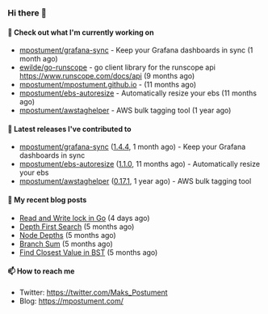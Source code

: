 ### Hi there 👋

#### 👷 Check out what I'm currently working on

- [mpostument/grafana-sync](https://github.com/mpostument/grafana-sync) - Keep your Grafana dashboards in sync (1 month ago)
- [ewilde/go-runscope](https://github.com/ewilde/go-runscope) - go client library for the runscope  api https://www.runscope.com/docs/api (9 months ago)
- [mpostument/mpostument.github.io](https://github.com/mpostument/mpostument.github.io) -  (11 months ago)
- [mpostument/ebs-autoresize](https://github.com/mpostument/ebs-autoresize) - Automatically resize your ebs (11 months ago)
- [mpostument/awstaghelper](https://github.com/mpostument/awstaghelper) - AWS bulk tagging tool (1 year ago)

#### 🔭 Latest releases I've contributed to

- [mpostument/grafana-sync](https://github.com/mpostument/grafana-sync) ([1.4.4](https://github.com/mpostument/grafana-sync/releases/tag/1.4.4), 1 month ago) - Keep your Grafana dashboards in sync
- [mpostument/ebs-autoresize](https://github.com/mpostument/ebs-autoresize) ([1.1.0](https://github.com/mpostument/ebs-autoresize/releases/tag/1.1.0), 11 months ago) - Automatically resize your ebs
- [mpostument/awstaghelper](https://github.com/mpostument/awstaghelper) ([0.17.1](https://github.com/mpostument/awstaghelper/releases/tag/0.17.1), 1 year ago) - AWS bulk tagging tool

#### 📜 My recent blog posts

- [Read and Write lock in Go](https://mpostument.com/2022/01/31/rwlock/) (4 days ago)
- [Depth First Search](https://mpostument.com/2021/09/06/depth-first-search/) (5 months ago)
- [Node Depths](https://mpostument.com/2021/08/26/node-depths/) (5 months ago)
- [Branch Sum](https://mpostument.com/2021/08/23/branch-sum/) (5 months ago)
- [Find Closest Value in BST](https://mpostument.com/2021/08/10/find-closest-value-in-bst/) (5 months ago)

#### 📫 How to reach me

- Twitter: https://twitter.com/Maks_Postument
- Blog: https://mpostument.com/
